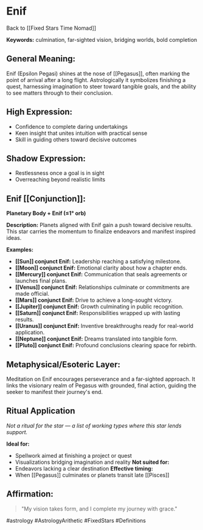 # Enif

Back to [[Fixed Stars Time Nomad]]

**Keywords:** culmination, far-sighted vision, bridging worlds, bold completion

## General Meaning:
Enif (Epsilon Pegasi) shines at the nose of [[Pegasus]], often marking the point of arrival after a long flight. Astrologically it symbolizes finishing a quest, harnessing imagination to steer toward tangible goals, and the ability to see matters through to their conclusion.

## High Expression:
- Confidence to complete daring undertakings
- Keen insight that unites intuition with practical sense
- Skill in guiding others toward decisive outcomes

## Shadow Expression:
- Restlessness once a goal is in sight
- Overreaching beyond realistic limits

## Enif [[Conjunction]]:

**Planetary Body + Enif (≤1° orb)**

**Description:**
Planets aligned with Enif gain a push toward decisive results. This star carries the momentum to finalize endeavors and manifest inspired ideas.

**Examples:**
- **[[Sun]] conjunct Enif:** Leadership reaching a satisfying milestone.
- **[[Moon]] conjunct Enif:** Emotional clarity about how a chapter ends.
- **[[Mercury]] conjunct Enif:** Communication that seals agreements or launches final plans.
- **[[Venus]] conjunct Enif:** Relationships culminate or commitments are made official.
- **[[Mars]] conjunct Enif:** Drive to achieve a long-sought victory.
- **[[Jupiter]] conjunct Enif:** Growth culminating in public recognition.
- **[[Saturn]] conjunct Enif:** Responsibilities wrapped up with lasting results.
- **[[Uranus]] conjunct Enif:** Inventive breakthroughs ready for real-world application.
- **[[Neptune]] conjunct Enif:** Dreams translated into tangible form.
- **[[Pluto]] conjunct Enif:** Profound conclusions clearing space for rebirth.

## Metaphysical/Esoteric Layer:
Meditation on Enif encourages perseverance and a far-sighted approach. It links the visionary realm of Pegasus with grounded, final action, guiding the seeker to manifest their journey's end.

## Ritual Application
*Not a ritual for the star — a list of working types where this star lends support.*

**Ideal for:**
- Spellwork aimed at finishing a project or quest
- Visualizations bridging imagination and reality
**Not suited for:**
- Endeavors lacking a clear destination
**Effective timing:**
- When [[Pegasus]] culminates or planets transit late [[Pisces]]

## Affirmation:

> "My vision takes form, and I complete my journey with grace."

#astrology #AstrologyArithetic #FixedStars #Definitions
